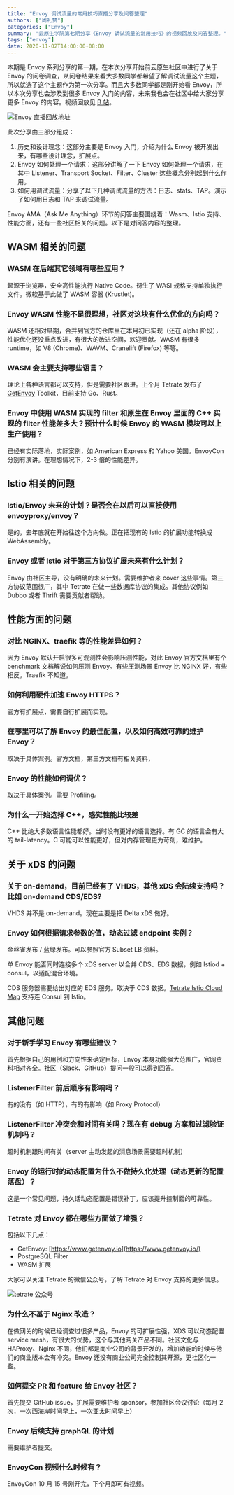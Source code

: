 ```yaml
---
title: "Envoy 调试流量的常用技巧直播分享及问答整理"
authors: ["周礼赞"]
categories: ["Envoy"]
summary: "云原生学院第七期分享《Envoy 调试流量的常用技巧》的视频回放及问答整理。"
tags: ["envoy"]
date: 2020-11-02T14:00:00+08:00
---
```


本期是 Envoy 系列分享的第一期，在本次分享开始前云原生社区中进行了关于 Envoy 的问卷调查，从问卷结果来看大多数同学都希望了解调试流量这个主题，所以就选了这个主题作为第一次分享。而且大多数同学都是刚开始看 Envoy，所以本次分享也会涉及到很多 Envoy 入门的内容，未来我也会在社区中给大家分享更多 Envoy 的内容。视频回放见 [B 站](https://www.bilibili.com/video/BV1Qa411A7hF)。

![Envoy 直播回放地址](0081Kckwly1gkd7z7bv71j30b40e43zi.jpg)

此次分享由三部分组成：

1. 历史和设计理念：这部分主要是 Envoy 入门，介绍为什么 Envoy 被开发出来，有哪些设计理念，扩展点。
2. Envoy 如何处理一个请求：这部分讲解了一下 Envoy 如何处理一个请求，在其中 Listener、Transport Socket、Filter、Cluster 这些概念分别起到什么作用。
3. 如何用调试流量：分享了以下几种调试流量的方法：日志、stats、TAP。演示了如何用日志和 TAP 来调试流量。

Envoy AMA（Ask Me Anything）环节的问答主要围绕着：Wasm、Istio 支持、性能方面，还有一些社区相关的问题。以下是对问答内容的整理。

## WASM 相关的问题

### WASM 在后端其它领域有哪些应用？

起源于浏览器，安全高性能执行 Native Code。衍生了 WASI 规格支持单独执行文件。微软基于此做了 WASM 容器 (Krustlet)。

### Envoy WASM 性能不是很理想，社区对这块有什么优化的方向吗？

WASM 还相对早期，合并到官方的仓库里在本月初已实现（还在 alpha 阶段），性能优化还没重点改进，有很大的改进空间，欢迎贡献。WASM 有很多 runtime，如 V8 (Chrome)、WAVM、Cranelift (Firefox) 等等。

### WASM 会主要支持哪些语言？

理论上各种语言都可以支持，但是需要社区跟进。上个月 Tetrate 发布了 [GetEnvoy](https://www.getenvoy.io) Toolkit，目前支持 Go、Rust。

### Envoy 中使用 WASM 实现的 filter 和原生在 Envoy 里面的 C++ 实现的 filter 性能差多大？预计什么时候 Envoy 的 WASM 模块可以上生产使用？

已经有实际落地，实际案例，如 American Express 和 Yahoo 美国。EnvoyCon 分别有演讲。在理想情况下，2-3 倍的性能差异。

## Istio 相关的问题

### Istio/Envoy 未来的计划？是否会在以后可以直接使用 envoyproxy/envoy？

是的，去年底就在开始往这个方向做。正在把现有的 Istio 的扩展功能转换成 WebAssembly。

### Envoy 或者 Istio 对于第三方协议扩展未来有什么计划？

Envoy 由社区主导，没有明确的未来计划。需要维护者来 cover 这些事情。第三方协议范围很广，其中 Tetrate 在做一些数据库协议的集成。其他协议例如 Dubbo 或者 Thrift 需要贡献者帮助。

## 性能方面的问题

### 对比 NGINX、traefik 等的性能差异如何？

因为 Envoy 默认开启很多可观测性会影响压测性能，对此 Envoy 官方文档里有个 benchmark 文档解说如何压测 Envoy。有些压测场景 Envoy 比 NGINX 好，有些相反。Traefik 不知道。

### 如何利用硬件加速 Envoy HTTPS？

官方有扩展点，需要自行扩展而实现。

### 在哪里可以了解 Envoy 的最佳配置，以及如何高效可靠的维护 Envoy？

取决于具体案例。官方文档，第三方文档有相关资料，

### Envoy 的性能如何调优？

取决于具体案例。需要 Profiling。

### 为什么一开始选择 C++，感觉性能比较差

C++ 比绝大多数语言性能都好。当时没有更好的语言选择。有 GC 的语言会有大的 tail-latency。C 可能可以性能更好，但对内存管理更为苛刻，难维护。

## 关于 xDS 的问题

### 关于 on-demand，目前已经有了 VHDS，其他 xDS 会陆续支持吗？比如 on-demand CDS/EDS?

VHDS 并不是 on-demand。现在主要是把 Delta xDS 做好。

### Envoy 如何根据请求参数的值，动态过滤 endpoint 实例？

金丝雀发布 / 蓝绿发布。可以参照官方 Subset LB 资料。

单 Envoy 能否同时连接多个 xDS server 以合并 CDS、EDS 数据，例如 Istiod + consul，以适配混合环境。

CDS 服务器需要给出对应的 EDS 服务。取决于 CDS 数据。[Tetrate Istio Cloud Map](https://github.com/tetratelabs/istio-cloud-map) 支持连 Consul 到 Istio。

## 其他问题

### 对于新手学习 Envoy 有哪些建议？

首先根据自己的用例和方向性来确定目标，Envoy 本身功能强大范围广，官网资料相对齐全。社区（Slack、GitHub）提问一般可以得到回答。

### ListenerFilter 前后顺序有影响吗？

有的没有（如 HTTP），有的有影响（如 Proxy Protocol）

### ListenerFilter 冲突会和时间有关吗？现在有 debug 方案和过滤验证机制吗？

超时机制跟时间有关（server 主动发起的消息场景需要超时机制）

### Envoy 的运行时的动态配置为什么不做持久化处理（动态更新的配置落盘）？

这是一个常见问题，持久话动态配置是错误补丁，应该提升控制面的可靠性。

### Tetrate 对 Envoy 都在哪些方面做了增强？

包括以下几点：

- GetEnvoy: [https://www.getenvoy.io](https://www.getenvoy.io/)
- PostgreSQL Filter
- WASM 扩展

大家可以关注 Tetrate 的微信公众号，了解 Tetrate 对 Envoy 支持的更多信息。

![tetrate 公众号](0081Kckwly1gkce34sy73j303k03k3yf.jpg)

### 为什么不基于 Nginx 改造？

在做网关的时候已经调查过很多产品，Envoy 的可扩展性强，XDS 可以动态配置 service mesh，有很大的优势，这个与其他网关产品不同。社区文化与 HAProxy、Nginx 不同，他们都是商业公司的背景开发的，增加功能的时候与他们的商业版本会有冲突。Envoy 还没有商业公司完全控制其开源，更社区化一些。

### 如何提交 PR 和 feature 给 Envoy 社区？

首先提交 GitHub issue，扩展需要维护者 sponsor，参加社区会议讨论（每月 2 次，一次西海岸时间早上，一次亚太时间早上）

### Envoy 后续支持 graphQL 的计划

需要维护者提交。

### EnvoyCon 视频什么时候有？

EnvoyCon 10 月 15 号刚开完，下个月即可有视频。
